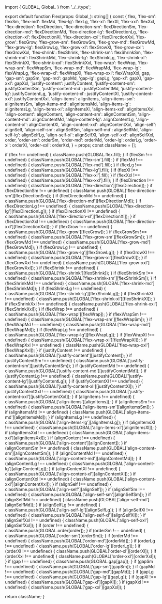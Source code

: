 import { GLOBAL, Global_ } from '../../type';

export default function Flex(props: Global_): string[] {
  const {
    flex,
    'flex-sm': flexSm,
    'flex-md': flexMd,
    'flex-lg': flexLg,
    'flex-xl': flexXl,
    'flex-xxl': flexXxl,
    'flex-direction': flexDirection,
    'flex-direction-sm': flexDirectionSm,
    'flex-direction-md': flexDirectionMd,
    'flex-direction-lg': flexDirectionLg,
    'flex-direction-xl': flexDirectionXl,
    'flex-direction-xxl': flexDirectionXxl,
    'flex-grow': flexGrow,
    'flex-grow-sm': flexGrowSm,
    'flex-grow-md': flexGrowMd,
    'flex-grow-lg': flexGrowLg,
    'flex-grow-xl': flexGrowXl,
    'flex-grow-xxl': flexGrowXxl,
    'flex-shrink': flexShrink,
    'flex-shrink-sm': flexShrinkSm,
    'flex-shrink-md': flexShrinkMd,
    'flex-shrink-lg': flexShrinkLg,
    'flex-shrink-xl': flexShrinkXl,
    'flex-shrink-xxl': flexShrinkXxl,
    'flex-wrap': flexWrap,
    'flex-wrap-sm': flexWrapSm,
    'flex-wrap-md': flexWrapMd,
    'flex-wrap-lg': flexWrapLg,
    'flex-wrap-xl': flexWrapXl,
    'flex-wrap-xxl': flexWrapXxl,
    gap,
    'gap-sm': gapSm,
    'gap-md': gapMd,
    'gap-lg': gapLg,
    'gap-xl': gapXl,
    'gap-xxl': gapXxl,
    'justify-content': justifyContent,
    'justify-content-sm': justifyContentSm,
    'justify-content-md': justifyContentMd,
    'justify-content-lg': justifyContentLg,
    'justify-content-xl': justifyContentXl,
    'justify-content-xxl': justifyContentXxl,
    'align-items': alignItems,
    'align-items-sm': alignItemsSm,
    'align-items-md': alignItemsMd,
    'align-items-lg': alignItemsLg,
    'align-items-xl': alignItemsXl,
    'align-items-xxl': alignItemsXxl,
    'align-content': alignContent,
    'align-content-sm': alignContentSm,
    'align-content-md': alignContentMd,
    'align-content-lg': alignContentLg,
    'align-content-xl': alignContentXl,
    'align-content-xxl': alignContentXxl,
    'align-self': alignSelf,
    'align-self-sm': alignSelfSm,
    'align-self-md': alignSelfMd,
    'align-self-lg': alignSelfLg,
    'align-self-xl': alignSelfXl,
    'align-self-xxl': alignSelfXxl,
    order,
    'order-sm': orderSm,
    'order-md': orderMd,
    'order-lg': orderLg,
    'order-xl': orderXl,
    'order-xxl': orderXxl,
  } = props;
  const className = [];

  if (flex !== undefined) {
    className.push(GLOBAL.flex.fill);
  }
  if (flexSm !== undefined) {
    className.push(GLOBAL['flex-sm'].fill);
  }
  if (flexMd !== undefined) {
    className.push(GLOBAL['flex-md'].fill);
  }
  if (flexLg !== undefined) {
    className.push(GLOBAL['flex-lg'].fill);
  }
  if (flexXl !== undefined) {
    className.push(GLOBAL['flex-xl'].fill);
  }
  if (flexXxl !== undefined) {
    className.push(GLOBAL['flex-xxl'].fill);
  }
  if (flexDirection !== undefined) {
    className.push(GLOBAL['flex-direction'][flexDirection]);
  }
  if (flexDirectionSm !== undefined) {
    className.push(GLOBAL['flex-direction-sm'][flexDirectionSm]);
  }
  if (flexDirectionMd !== undefined) {
    className.push(GLOBAL['flex-direction-md'][flexDirectionMd]);
  }
  if (flexDirectionLg !== undefined) {
    className.push(GLOBAL['flex-direction-lg'][flexDirectionLg]);
  }
  if (flexDirectionXl !== undefined) {
    className.push(GLOBAL['flex-direction-xl'][flexDirectionXl]);
  }
  if (flexDirectionXxl !== undefined) {
    className.push(GLOBAL['flex-direction-xxl'][flexDirectionXxl]);
  }
  if (flexGrow !== undefined) {
    className.push(GLOBAL['flex-grow'][flexGrow]);
  }
  if (flexGrowSm !== undefined) {
    className.push(GLOBAL['flex-grow-sm'][flexGrowSm]);
  }
  if (flexGrowMd !== undefined) {
    className.push(GLOBAL['flex-grow-md'][flexGrowMd]);
  }
  if (flexGrowLg !== undefined) {
    className.push(GLOBAL['flex-grow-lg'][flexGrowLg]);
  }
  if (flexGrowXl !== undefined) {
    className.push(GLOBAL['flex-grow-xl'][flexGrowXl]);
  }
  if (flexGrowXxl !== undefined) {
    className.push(GLOBAL['flex-grow-xxl'][flexGrowXxl]);
  }
  if (flexShrink !== undefined) {
    className.push(GLOBAL['flex-shrink'][flexShrink]);
  }
  if (flexShrinkSm !== undefined) {
    className.push(GLOBAL['flex-shrink-sm'][flexShrinkSm]);
  }
  if (flexShrinkMd !== undefined) {
    className.push(GLOBAL['flex-shrink-md'][flexShrinkMd]);
  }
  if (flexShrinkLg !== undefined) {
    className.push(GLOBAL['flex-shrink-lg'][flexShrinkLg]);
  }
  if (flexShrinkXl !== undefined) {
    className.push(GLOBAL['flex-shrink-xl'][flexShrinkXl]);
  }
  if (flexShrinkXxl !== undefined) {
    className.push(GLOBAL['flex-shrink-xxl'][flexShrinkXxl]);
  }
  if (flexWrap !== undefined) {
    className.push(GLOBAL['flex-wrap'][flexWrap]);
  }
  if (flexWrapSm !== undefined) {
    className.push(GLOBAL['flex-wrap-sm'][flexWrapSm]);
  }
  if (flexWrapMd !== undefined) {
    className.push(GLOBAL['flex-wrap-md'][flexWrapMd]);
  }
  if (flexWrapLg !== undefined) {
    className.push(GLOBAL['flex-wrap-lg'][flexWrapLg]);
  }
  if (flexWrapXl !== undefined) {
    className.push(GLOBAL['flex-wrap-xl'][flexWrapXl]);
  }
  if (flexWrapXxl !== undefined) {
    className.push(GLOBAL['flex-wrap-xxl'][flexWrapXxl]);
  }
  if (justifyContent !== undefined) {
    className.push(GLOBAL['justify-content'][justifyContent]);
  }
  if (justifyContentSm !== undefined) {
    className.push(GLOBAL['justify-content-sm'][justifyContentSm]);
  }
  if (justifyContentMd !== undefined) {
    className.push(GLOBAL['justify-content-md'][justifyContentMd]);
  }
  if (justifyContentLg !== undefined) {
    className.push(GLOBAL['justify-content-lg'][justifyContentLg]);
  }
  if (justifyContentXl !== undefined) {
    className.push(GLOBAL['justify-content-xl'][justifyContentXl]);
  }
  if (justifyContentXxl !== undefined) {
    className.push(GLOBAL['justify-content-xxl'][justifyContentXxl]);
  }
  if (alignItems !== undefined) {
    className.push(GLOBAL['align-items'][alignItems]);
  }
  if (alignItemsSm !== undefined) {
    className.push(GLOBAL['align-items-sm'][alignItemsSm]);
  }
  if (alignItemsMd !== undefined) {
    className.push(GLOBAL['align-items-md'][alignItemsMd]);
  }
  if (alignItemsLg !== undefined) {
    className.push(GLOBAL['align-items-lg'][alignItemsLg]);
  }
  if (alignItemsXl !== undefined) {
    className.push(GLOBAL['align-items-xl'][alignItemsXl]);
  }
  if (alignItemsXxl !== undefined) {
    className.push(GLOBAL['align-items-xxl'][alignItemsXxl]);
  }
  if (alignContent !== undefined) {
    className.push(GLOBAL['align-content'][alignContent]);
  }
  if (alignContentSm !== undefined) {
    className.push(GLOBAL['align-content-sm'][alignContentSm]);
  }
  if (alignContentMd !== undefined) {
    className.push(GLOBAL['align-content-md'][alignContentMd]);
  }
  if (alignContentLg !== undefined) {
    className.push(GLOBAL['align-content-lg'][alignContentLg]);
  }
  if (alignContentXl !== undefined) {
    className.push(GLOBAL['align-content-xl'][alignContentXl]);
  }
  if (alignContentXxl !== undefined) {
    className.push(GLOBAL['align-content-xxl'][alignContentXxl]);
  }
  if (alignSelf !== undefined) {
    className.push(GLOBAL['align-self'][alignSelf]);
  }
  if (alignSelfSm !== undefined) {
    className.push(GLOBAL['align-self-sm'][alignSelfSm]);
  }
  if (alignSelfMd !== undefined) {
    className.push(GLOBAL['align-self-md'][alignSelfMd]);
  }
  if (alignSelfLg !== undefined) {
    className.push(GLOBAL['align-self-lg'][alignSelfLg]);
  }
  if (alignSelfXl !== undefined) {
    className.push(GLOBAL['align-self-xl'][alignSelfXl]);
  }
  if (alignSelfXxl !== undefined) {
    className.push(GLOBAL['align-self-xxl'][alignSelfXxl]);
  }
  if (order !== undefined) {
    className.push(GLOBAL.order[order]);
  }
  if (orderSm !== undefined) {
    className.push(GLOBAL['order-sm'][orderSm]);
  }
  if (orderMd !== undefined) {
    className.push(GLOBAL['order-md'][orderMd]);
  }
  if (orderLg !== undefined) {
    className.push(GLOBAL['order-lg'][orderLg]);
  }
  if (orderXl !== undefined) {
    className.push(GLOBAL['order-xl'][orderXl]);
  }
  if (orderXxl !== undefined) {
    className.push(GLOBAL['order-xxl'][orderXxl]);
  }
  if (gap !== undefined) {
    className.push(GLOBAL.gap[gap]);
  }
  if (gapSm !== undefined) {
    className.push(GLOBAL['gap-sm'][gapSm]);
  }
  if (gapMd !== undefined) {
    className.push(GLOBAL['gap-md'][gapMd]);
  }
  if (gapLg !== undefined) {
    className.push(GLOBAL['gap-lg'][gapLg]);
  }
  if (gapXl !== undefined) {
    className.push(GLOBAL['gap-xl'][gapXl]);
  }
  if (gapXxl !== undefined) {
    className.push(GLOBAL['gap-xxl'][gapXxl]);
  }

  return className;
}
